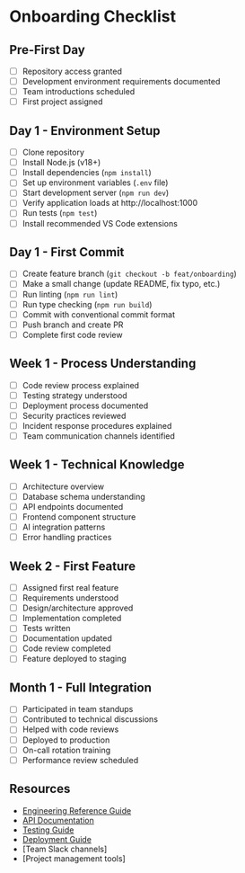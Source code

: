 # Onboarding Checklist

## Pre-First Day

- [ ] Repository access granted
- [ ] Development environment requirements documented
- [ ] Team introductions scheduled
- [ ] First project assigned

## Day 1 - Environment Setup

- [ ] Clone repository
- [ ] Install Node.js (v18+)
- [ ] Install dependencies (`npm install`)
- [ ] Set up environment variables (`.env` file)
- [ ] Start development server (`npm run dev`)
- [ ] Verify application loads at http://localhost:1000
- [ ] Run tests (`npm test`)
- [ ] Install recommended VS Code extensions

## Day 1 - First Commit

- [ ] Create feature branch (`git checkout -b feat/onboarding`)
- [ ] Make a small change (update README, fix typo, etc.)
- [ ] Run linting (`npm run lint`)
- [ ] Run type checking (`npm run build`)
- [ ] Commit with conventional commit format
- [ ] Push branch and create PR
- [ ] Complete first code review

## Week 1 - Process Understanding

- [ ] Code review process explained
- [ ] Testing strategy understood
- [ ] Deployment process documented
- [ ] Security practices reviewed
- [ ] Incident response procedures explained
- [ ] Team communication channels identified

## Week 1 - Technical Knowledge

- [ ] Architecture overview
- [ ] Database schema understanding
- [ ] API endpoints documented
- [ ] Frontend component structure
- [ ] AI integration patterns
- [ ] Error handling practices

## Week 2 - First Feature

- [ ] Assigned first real feature
- [ ] Requirements understood
- [ ] Design/architecture approved
- [ ] Implementation completed
- [ ] Tests written
- [ ] Documentation updated
- [ ] Code review completed
- [ ] Feature deployed to staging

## Month 1 - Full Integration

- [ ] Participated in team standups
- [ ] Contributed to technical discussions
- [ ] Helped with code reviews
- [ ] Deployed to production
- [ ] On-call rotation training
- [ ] Performance review scheduled

## Resources

- [Engineering Reference Guide](../docs/engineering-reference.md)
- [API Documentation](../docs/api.md)
- [Testing Guide](../docs/testing.md)
- [Deployment Guide](../docs/deployment.md)
- [Team Slack channels]
- [Project management tools]
